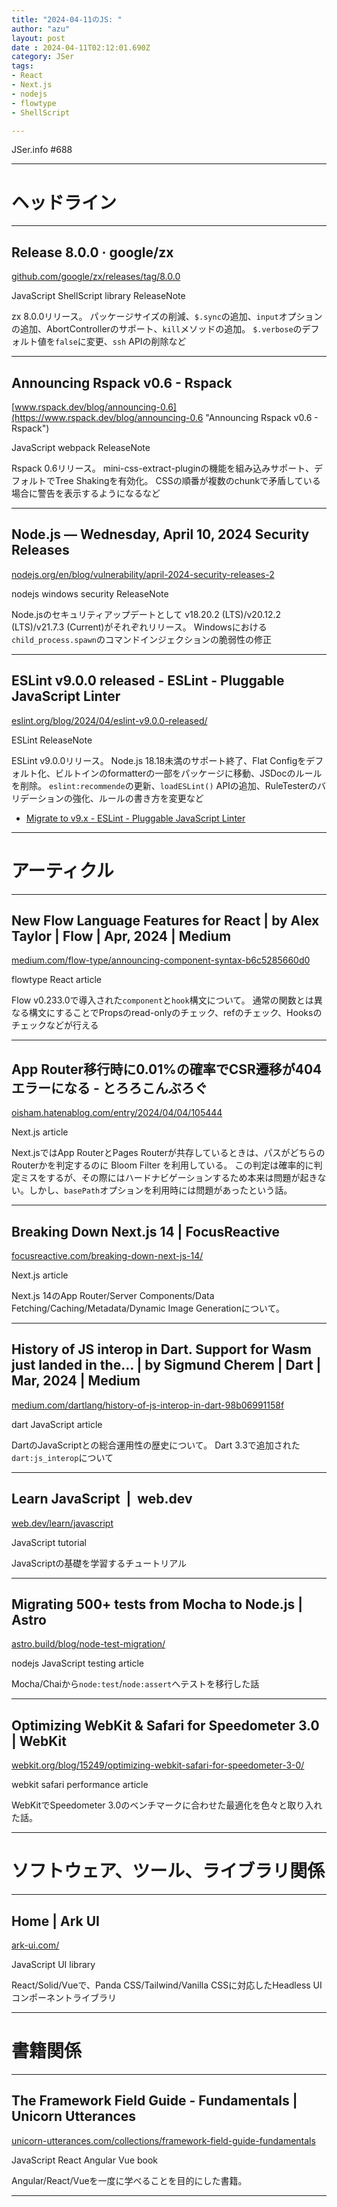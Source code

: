 ```yaml
---
title: "2024-04-11のJS: "
author: "azu"
layout: post
date : 2024-04-11T02:12:01.690Z
category: JSer
tags:
- React
- Next.js
- nodejs
- flowtype
- ShellScript

---
```


JSer.info #688

----

<h1 class="site-genre">ヘッドライン</h1>

----

## Release 8.0.0 · google/zx
[github.com/google/zx/releases/tag/8.0.0](https://github.com/google/zx/releases/tag/8.0.0 "Release 8.0.0 · google/zx")
<p class="jser-tags jser-tag-icon"><span class="jser-tag">JavaScript</span> <span class="jser-tag">ShellScript</span> <span class="jser-tag">library</span> <span class="jser-tag">ReleaseNote</span></p>

zx 8.0.0リリース。
パッケージサイズの削減、`$.sync`の追加、`input`オプションの追加、AbortControllerのサポート、`kill`メソッドの追加。
`$.verbose`のデフォルト値を`false`に変更、`ssh` APIの削除など


----

## Announcing Rspack v0.6 - Rspack
[www.rspack.dev/blog/announcing-0.6](https://www.rspack.dev/blog/announcing-0.6 "Announcing Rspack v0.6 - Rspack")
<p class="jser-tags jser-tag-icon"><span class="jser-tag">JavaScript</span> <span class="jser-tag">webpack</span> <span class="jser-tag">ReleaseNote</span></p>

Rspack 0.6リリース。
mini-css-extract-pluginの機能を組み込みサポート、デフォルトでTree Shakingを有効化。
CSSの順番が複数のchunkで矛盾している場合に警告を表示するようになるなど


----

## Node.js — Wednesday, April 10, 2024 Security Releases
[nodejs.org/en/blog/vulnerability/april-2024-security-releases-2](https://nodejs.org/en/blog/vulnerability/april-2024-security-releases-2 "Node.js — Wednesday, April 10, 2024 Security Releases")
<p class="jser-tags jser-tag-icon"><span class="jser-tag">nodejs</span> <span class="jser-tag">windows</span> <span class="jser-tag">security</span> <span class="jser-tag">ReleaseNote</span></p>

Node.jsのセキュリティアップデートとして v18.20.2 (LTS)/v20.12.2 (LTS)/v21.7.3 (Current)がそれぞれリリース。
Windowsにおける`child_process.spawn`のコマンドインジェクションの脆弱性の修正


----

## ESLint v9.0.0 released - ESLint - Pluggable JavaScript Linter
[eslint.org/blog/2024/04/eslint-v9.0.0-released/](https://eslint.org/blog/2024/04/eslint-v9.0.0-released/ "ESLint v9.0.0 released - ESLint - Pluggable JavaScript Linter")
<p class="jser-tags jser-tag-icon"><span class="jser-tag">ESLint</span> <span class="jser-tag">ReleaseNote</span></p>

ESLint v9.0.0リリース。
Node.js 18.18未満のサポート終了、Flat Configをデフォルト化、ビルトインのformatterの一部をパッケージに移動、JSDocのルールを削除。
`eslint:recommende`の更新、`loadESLint()` APIの追加、RuleTesterのバリデーションの強化、ルールの書き方を変更など

- [Migrate to v9.x - ESLint - Pluggable JavaScript Linter](https://eslint.org/docs/latest/use/migrate-to-9.0.0 "Migrate to v9.x - ESLint - Pluggable JavaScript Linter")

----
<h1 class="site-genre">アーティクル</h1>

----

## New Flow Language Features for React | by Alex Taylor | Flow | Apr, 2024 | Medium
[medium.com/flow-type/announcing-component-syntax-b6c5285660d0](https://medium.com/flow-type/announcing-component-syntax-b6c5285660d0 "New Flow Language Features for React | by Alex Taylor | Flow | Apr, 2024 | Medium")
<p class="jser-tags jser-tag-icon"><span class="jser-tag">flowtype</span> <span class="jser-tag">React</span> <span class="jser-tag">article</span></p>

Flow v0.233.0で導入された`component`と`hook`構文について。
通常の関数とは異なる構文にすることでPropsのread-onlyのチェック、refのチェック、Hooksのチェックなどが行える


----

## App Router移行時に0.01%の確率でCSR遷移が404エラーになる - とろろこんぶろぐ
[oisham.hatenablog.com/entry/2024/04/04/105444](https://oisham.hatenablog.com/entry/2024/04/04/105444 "App Router移行時に0.01%の確率でCSR遷移が404エラーになる - とろろこんぶろぐ")
<p class="jser-tags jser-tag-icon"><span class="jser-tag">Next.js</span> <span class="jser-tag">article</span></p>

Next.jsではApp RouterとPages Routerが共存しているときは、パスがどちらのRouterかを判定するのに Bloom Filter を利用している。
この判定は確率的に判定ミスをするが、その際にはハードナビゲーションするため本来は問題が起きない。しかし、`basePath`オプションを利用時には問題があったという話。


----

## Breaking Down Next.js 14 | FocusReactive
[focusreactive.com/breaking-down-next-js-14/](https://focusreactive.com/breaking-down-next-js-14/ "Breaking Down Next.js 14 | FocusReactive")
<p class="jser-tags jser-tag-icon"><span class="jser-tag">Next.js</span> <span class="jser-tag">article</span></p>

Next.js 14のApp Router/Server Components/Data Fetching/Caching/Metadata/Dynamic Image Generationについて。


----

## History of JS interop in Dart. Support for Wasm just landed in the… | by Sigmund Cherem | Dart | Mar, 2024 | Medium
[medium.com/dartlang/history-of-js-interop-in-dart-98b06991158f](https://medium.com/dartlang/history-of-js-interop-in-dart-98b06991158f "History of JS interop in Dart. Support for Wasm just landed in the… | by Sigmund Cherem | Dart | Mar, 2024 | Medium")
<p class="jser-tags jser-tag-icon"><span class="jser-tag">dart</span> <span class="jser-tag">JavaScript</span> <span class="jser-tag">article</span></p>

DartのJavaScriptとの総合運用性の歴史について。
Dart 3.3で追加された`dart:js_interop`について


----

## Learn JavaScript  |  web.dev
[web.dev/learn/javascript](https://web.dev/learn/javascript "Learn JavaScript  |  web.dev")
<p class="jser-tags jser-tag-icon"><span class="jser-tag">JavaScript</span> <span class="jser-tag">tutorial</span></p>

JavaScriptの基礎を学習するチュートリアル


----

## Migrating 500+ tests from Mocha to Node.js | Astro
[astro.build/blog/node-test-migration/](https://astro.build/blog/node-test-migration/ "Migrating 500+ tests from Mocha to Node.js | Astro")
<p class="jser-tags jser-tag-icon"><span class="jser-tag">nodejs</span> <span class="jser-tag">JavaScript</span> <span class="jser-tag">testing</span> <span class="jser-tag">article</span></p>

Mocha/Chaiから`node:test`/`node:assert`へテストを移行した話


----

## Optimizing WebKit &amp; Safari for Speedometer 3.0 | WebKit
[webkit.org/blog/15249/optimizing-webkit-safari-for-speedometer-3-0/](https://webkit.org/blog/15249/optimizing-webkit-safari-for-speedometer-3-0/ "Optimizing WebKit &amp; Safari for Speedometer 3.0 | WebKit")
<p class="jser-tags jser-tag-icon"><span class="jser-tag">webkit</span> <span class="jser-tag">safari</span> <span class="jser-tag">performance</span> <span class="jser-tag">article</span></p>

WebKitでSpeedometer 3.0のベンチマークに合わせた最適化を色々と取り入れた話。


----
<h1 class="site-genre">ソフトウェア、ツール、ライブラリ関係</h1>

----

## Home | Ark UI
[ark-ui.com/](https://ark-ui.com/ "Home | Ark UI")
<p class="jser-tags jser-tag-icon"><span class="jser-tag">JavaScript</span> <span class="jser-tag">UI</span> <span class="jser-tag">library</span></p>

React/Solid/Vueで、Panda CSS/Tailwind/Vanilla CSSに対応したHeadless UIコンポーネントライブラリ


----
<h1 class="site-genre">書籍関係</h1>

----

## The Framework Field Guide - Fundamentals | Unicorn Utterances
[unicorn-utterances.com/collections/framework-field-guide-fundamentals](https://unicorn-utterances.com/collections/framework-field-guide-fundamentals "The Framework Field Guide - Fundamentals | Unicorn Utterances")
<p class="jser-tags jser-tag-icon"><span class="jser-tag">JavaScript</span> <span class="jser-tag">React</span> <span class="jser-tag">Angular</span> <span class="jser-tag">Vue</span> <span class="jser-tag">book</span></p>

Angular/React/Vueを一度に学べることを目的にした書籍。


----
